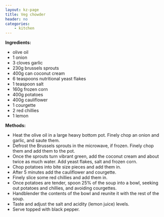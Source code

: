 ```yaml
---
layout: kz-page
title: Veg chowder
header: no
categories:
    - kitchen
---
```


**Ingredients:**

* olive oil
* 1 onion
* 3 cloves garlic
* 230g brussels sprouts 
* 400g can coconut cream
* 6 teaspoons nutritional yeast flakes
* 1 teaspoon salt
* 160g frozen corn
* 400g potatoes
* 400g cauliflower
* 1 courgette
* 2 red chillies
* 1 lemon

**Methods:**

* Heat the olive oil in a large heavy bottom pot. Finely chop an onion and garlic, and saute them.
* Defrost the Brussels sprouts in the microwave, if frozen. Finely chop them and add them to the pot.
* Once the sprouts turn vibrant green, add the coconut cream and about twice as much water. Add yeast flakes, salt and frozen corn.
* Chop potatoes into bite size pieces and add them in.
* After 5 minutes add the cauliflower and courgette.
* Finely slice some red chillies and add them in.
* Once potatoes are tender, spoon 25% of the soup into a bowl, seeking out potatoes and chillies, and avoiding courgettes.
* Handblender the contents of the bowl and reunite it with the rest of the soup. 
* Taste and adjust the salt and acidity (lemon juice) levels.
* Serve topped with black pepper.
